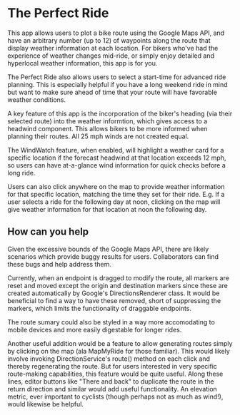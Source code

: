 # The Perfect Ride
This app allows users to plot a bike route using the Google Maps API, and have an arbitrary number (up to 12) of waypoints along the route that display weather information at each location. For bikers who've had the experience of weather changes mid-ride, or simply enjoy detailed and hyperlocal weather information, this app is for you. 

The Perfect Ride also allows users to select a start-time for advanced ride planning. This is especially helpful if you have a long weekend ride in mind but want to make sure ahead of time that your route will have favorable weather conditions. 

A key feature of this app is the incorporation of the biker's heading (via their selected route) into the weather informtion, which gives access to a headwind component. This allows bikers to be more informed when planning their routes. All 25 mph winds are not created equal. 

The WindWatch feature, when enabled, will highlight a weather card for a specific location if the forecast headwind at that location exceeds 12 mph, so users can have at-a-glance wind information for quick checks before a long ride. 

Users can also click anywhere on the map to provide weather information for that specific location, matching the time they set for their ride. E.g. If a user selects a ride for the following day at noon, clicking on the map will give weather information for that location at noon the following day. 

## How can you help
Given the excessive bounds of the Google Maps API, there are likely scenarios which provide buggy results for users. Collaborators can find these bugs and help address them. 

Currently, when an endpoint is dragged to modify the route, all markers are reset and moved except the origin and destination markers since these are created automatically by Google's DirectionsRenderer class. It would be beneficial to find a way to have these removed, short of suppressing the markers, which limits the functionality of draggable endpoints. 

The route sumary could also be styled in a way more accomodating to mobile devices and more easily digestable for longer rides. 

Another useful addition would be a feature to allow generating routes simply by clicking on the map (ala MapMyRide for those familiar). This would likely involve invoking DirectionService's route() method on each click and thereby regenerating the route. But for users interested in very specific route-making capabilities, this feature would be quite useful. Along these lines, editor buttons like "There and back" to duplicate the route in the return direction and similar would add useful functionality. An elevation metric, ever important to cyclists (though perhaps not as much as wind!), would likewise be helpful. 

 

